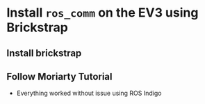 # Install `ros_comm` on the EV3 using Brickstrap

## Install brickstrap

## Follow Moriarty Tutorial
- Everything worked without issue using ROS Indigo
